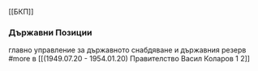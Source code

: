 [[БКП]]

### Държавни Позиции
главно управление за държавното снабдяване и държавния резерв #more в [[(1949.07.20 - 1954.01.20) Правителство Васил Коларов 1 2]]